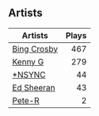 ## Artists
Artists | Plays 
----- | -----: 
[Bing Crosby](/artists/bing-crosby-1864) | 467
[Kenny G](/artists/kenny-g-7789) | 279
[*NSYNC](/artists/nsync-31882) | 44
[Ed Sheeran](/artists/ed-sheeran-396790) | 43
[Pete-R](/artists/pete-r-30076076) | 2

